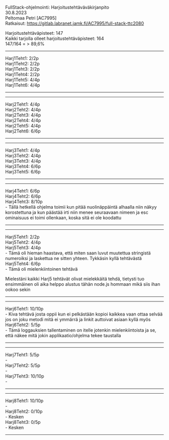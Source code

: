 FullStack-ohjelmointi: Harjoitustehtäväväkirjanpito<br>
30.8.2023<br>
Peltomaa Petri [AC7995]<br>
Ratkaisut: https://gitlab.labranet.jamk.fi/AC7995/full-stack-ttc2080<br>

Harjoitustehtäväpisteet:   147<br>
Kaikki tarjolla olleet harjoitustehtäväpisteet:   164<br>
147/164 = >  89,6%<br>
- - - - - - - - - - - - - - - - - - - - - - - - - - - - - - - - - - - - - - - - - - - - - - - - - - - - - - - - - - - - 
Harj1Teht1: 2/2p<br>
Harj1Teht2: 2/2p<br>
Harj1Teht3: 2/2p<br>
Harj1Teht4: 2/2p<br>
Harj1Teht5: 4/4p<br>
Harj1Teht6: 4/4p<br>
- - - - - - - - - - - - - - - - - - - - - - - - - - - - - - - - - - - - - - - - - - - - - - - - - - - - - - - - - - - - 
- - - - - - - - - - - - - - - - - - - - - - - - - - - - - - - - - - - - - - - - - - - - - - - - - - - - - - - - - - - - 
Harj2Teht1: 4/4p<br>
Harj2Teht2: 4/4p<br>
Harj2Teht3: 4/4p<br>
Harj2Teht4: 4/4p<br>
Harj2Teht5: 4/4p<br>
Harj2Teht6: 6/6p<br>
- - - - - - - - - - - - - - - - - - - - - - - - - - - - - - - - - - - - - - - - - - - - - - - - - - - - - - - - - - - - 
- - - - - - - - - - - - - - - - - - - - - - - - - - - - - - - - - - - - - - - - - - - - - - - - - - - - - - - - - - - - 
Harj3Teht1: 4/4p<br>
Harj3Teht2: 4/4p<br>
Harj3Teht3: 4/4p<br> 
Harj3Teht4: 6/6p<br>
Harj3Teht5: 6/6p<br>
- - - - - - - - - - - - - - - - - - - - - - - - - - - - - - - - - - - - - - - - - - - - - - - - - - - - - - - - - - - - 
- - - - - - - - - - - - - - - - - - - - - - - - - - - - - - - - - - - - - - - - - - - - - - - - - - - - - - - - - - - - 
Harj4Teht1: 6/6p<br>
Harj4Teht2: 6/6p<br>
Harj4Teht3: 8/10p<br> - Tällä hetkellä ohjelma toimii kun pitää nuolinäppäintä alhaalla niin näkyy korostettuna ja kun päästää irti niin menee seuraavaan nimeen ja esc ominaisuus ei toimi ollenkaan, koska sitä ei ole koodattu<br> 
- - - - - - - - - - - - - - - - - - - - - - - - - - - - - - - - - - - - - - - - - - - - - - - - - - - - - - - - - - - - 
- - - - - - - - - - - - - - - - - - - - - - - - - - - - - - - - - - - - - - - - - - - - - - - - - - - - - - - - - - - - 
Harj5Teht1: 2/2p<br>
Harj5Teht2: 4/4p<br>
Harj5Teht3: 4/4p<br> - Tämä oli hieman haastava, että miten saan luvut muutettua stringistä numeroiksi ja laskettua ne sitten yhteen. Tykkäsin kyllä tehtävästä <br>
Harj5Teht4: 6/6p<br> - Tämä oli mielenkiintoinen tehtävä<br>

Mielestäni kaikki Harj5 tehtävät olivat mielekkäitä tehdä, tietysti tuo ensimmäinen oli aika helppo alustus tähän node.js hommaan mikä siis ihan ookoo sekin <br>
- - - - - - - - - - - - - - - - - - - - - - - - - - - - - - - - - - - - - - - - - - - - - - - - - - - - - - - - - - - - 
- - - - - - - - - - - - - - - - - - - - - - - - - - - - - - - - - - - - - - - - - - - - - - - - - - - - - - - - - - - - 
Harj6Teht1: 10/10p<br> - Kiva tehtävä josta oppii kun ei pelkästään kopioi kaikkea vaan ottaa selvää jos on joku metodi mitä ei ymmärrä ja linkit auttoivat asiaan kyllä myös <br>
Harj6Teht2: 5/5p<br> - Tämä loggauksien tallentaminen on itelle jotenkin mielenkiintoista ja se, että näkee mitä jokin applikaatio/ohjelma tekee taustalla <br>
- - - - - - - - - - - - - - - - - - - - - - - - - - - - - - - - - - - - - - - - - - - - - - - - - - - - - - - - - - - - 
- - - - - - - - - - - - - - - - - - - - - - - - - - - - - - - - - - - - - - - - - - - - - - - - - - - - - - - - - - - - 
Harj7Teht1: 5/5p<br> -  <br>
Harj7Teht2: 5/5p<br> -  <br>
Harj7Teht3: 10/10p<br> -  <br>
- - - - - - - - - - - - - - - - - - - - - - - - - - - - - - - - - - - - - - - - - - - - - - - - - - - - - - - - - - - - 
- - - - - - - - - - - - - - - - - - - - - - - - - - - - - - - - - - - - - - - - - - - - - - - - - - - - - - - - - - - - 
Harj8Teht1: 10/10p<br> -  <br>
Harj8Teht2: 0/10p<br> - Kesken <br>
Harj8Teht3: 0/5p<br> - Kesken <br>
- - - - - - - - - - - - - - - - - - - - - - - - - - - - - - - - - - - - - - - - - - - - - - - - - - - - - - - - - - - - 